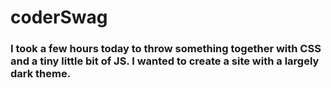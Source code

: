 # coderSwag

### I took a few hours today to throw something together with CSS and a tiny little bit of JS. I wanted to create a site with a largely dark theme. 
